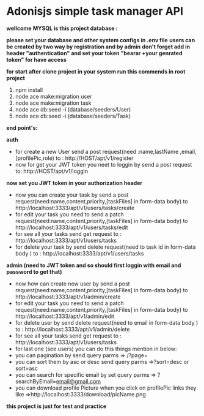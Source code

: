 # Adonisjs simple task manager API
**wellcome**
**MYSQL is this project database :**

**please set your database and other system configs in  .env file**
**users can be created by two way by registration and by admin**
**don't forget add in header "authentication" and set your token "bearar +your genrated token" for have access**

**for start after clone project in your system run this commends in root project**

 1. npm install
 2. node ace make:migration user
 3. node ace make:migration task
 4. node ace db:seed -i       (database/seeders/User)
 5. node ace db:seed -i       (database/seeders/Task)

 
**end point's:**

**auth**
 - for create a new User send a post request(need :name,lastName ,email,[profilePic,role) to : http://HOST/apt/v1/register
 - now for  get your JWT token you neet to loggin by send a post request to: http://HOST/apt/v1/loggin

**now set you JWT token in your authorization header** 
 - now you can create your task by send a post request(need:name,content,priority,[taskFiles] in form-data body) to  http://localhost:3333/apt/v1/users/tasks/create
 - for edit your task you need to send a patch request(need:name,content,priority,[taskFiles] in form-data body) to  http://localhost:3333/apt/v1/users/tasks/edit
 - for see all your tasks send get request to  : http://localhost:3333/apt/v1/users/tasks
 - for delete your task by send delete request(need to task id in form-data body ) to  : http://localhost:3333/apt/v1/users/tasks

**admin (need to JWT token and so should first loggin with email and password to get that)**
 - now how can create new user by send a post request(need:name,content,priority,[taskFiles] in form-data body) to  http://localhost:3333/apt/v1/admin/create
 - for edit your task you need to send a patch request(need:name,content,priority,[taskFiles] in form-data body) to  http://localhost:3333/apt/v1/admin/edit
 - for delete user by send delete request(need to email in form-data body ) to  : http://localhost:3333/apt/v1/admin/delete
 -  for see all your tasks send get request to  : http://localhost:3333/apt/v1/users/tasks
 - for last one (see users) you can do this things mention in below:
 - you can pagination by send query parms => /?page=
 - you can sort them by asc or desc send query parms =>?sort=desc or sort=asc
 - you can search for specific email by set query parms => ?searchByEmail=email@gmail.com
 - you can download profile Picture when you click on profilePic links they like =>http://localhost:3333/download/picName.png



 
**this project is just for test and practice**
